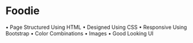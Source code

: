 # Foodie
• Page Structured Using HTML
• Designed Using CSS
• Responsive Using Bootstrap
• Color Combinations
• Images 
• Good Looking UI

